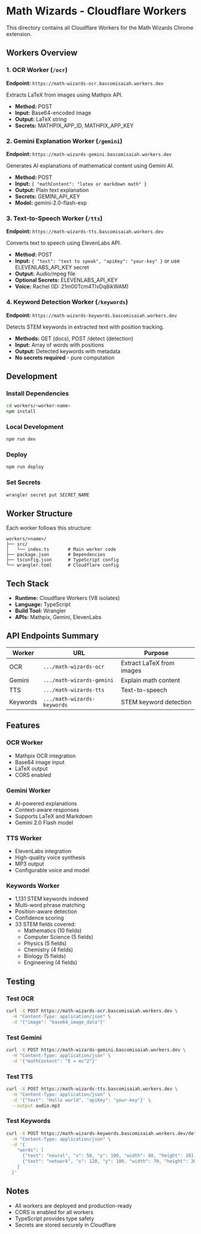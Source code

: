 # Math Wizards - Cloudflare Workers

This directory contains all Cloudflare Workers for the Math Wizards Chrome extension.

## Workers Overview

### 1. OCR Worker (`/ocr`)
**Endpoint:** `https://math-wizards-ocr.bascomisaiah.workers.dev`

Extracts LaTeX from images using Mathpix API.

- **Method:** POST
- **Input:** Base64-encoded image
- **Output:** LaTeX string
- **Secrets:** MATHPIX_APP_ID, MATHPIX_APP_KEY

### 2. Gemini Explanation Worker (`/gemini`)
**Endpoint:** `https://math-wizards-gemini.bascomisaiah.workers.dev`

Generates AI explanations of mathematical content using Gemini AI.

- **Method:** POST
- **Input:** `{ "mathContent": "latex or markdown math" }`
- **Output:** Plain text explanation
- **Secrets:** GEMINI_API_KEY
- **Model:** gemini-2.0-flash-exp

### 3. Text-to-Speech Worker (`/tts`)
**Endpoint:** `https://math-wizards-tts.bascomisaiah.workers.dev`

Converts text to speech using ElevenLabs API.

- **Method:** POST
- **Input:** `{ "text": "text to speak", "apiKey": "your-key" }` or use ELEVENLABS_API_KEY secret
- **Output:** Audio/mpeg file
- **Optional Secrets:** ELEVENLABS_API_KEY
- **Voice:** Rachel (ID: 21m00Tcm4TlvDq8ikWAM)

### 4. Keyword Detection Worker (`/keywords`)
**Endpoint:** `https://math-wizards-keywords.bascomisaiah.workers.dev`

Detects STEM keywords in extracted text with position tracking.

- **Methods:** GET (docs), POST /detect (detection)
- **Input:** Array of words with positions
- **Output:** Detected keywords with metadata
- **No secrets required** - pure computation

## Development

### Install Dependencies
```bash
cd workers/<worker-name>
npm install
```

### Local Development
```bash
npm run dev
```

### Deploy
```bash
npm run deploy
```

### Set Secrets
```bash
wrangler secret put SECRET_NAME
```

## Worker Structure

Each worker follows this structure:
```
workers/<name>/
├── src/
│   └── index.ts       # Main worker code
├── package.json       # Dependencies
├── tsconfig.json      # TypeScript config
└── wrangler.toml      # Cloudflare config
```

## Tech Stack

- **Runtime:** Cloudflare Workers (V8 isolates)
- **Language:** TypeScript
- **Build Tool:** Wrangler
- **APIs:** Mathpix, Gemini, ElevenLabs

## API Endpoints Summary

| Worker | URL | Purpose |
|--------|-----|---------|
| OCR | `.../math-wizards-ocr` | Extract LaTeX from images |
| Gemini | `.../math-wizards-gemini` | Explain math content |
| TTS | `.../math-wizards-tts` | Text-to-speech |
| Keywords | `.../math-wizards-keywords` | STEM keyword detection |

## Features

### OCR Worker
- Mathpix OCR integration
- Base64 image input
- LaTeX output
- CORS enabled

### Gemini Worker
- AI-powered explanations
- Context-aware responses
- Supports LaTeX and Markdown
- Gemini 2.0 Flash model

### TTS Worker
- ElevenLabs integration
- High-quality voice synthesis
- MP3 output
- Configurable voice and model

### Keywords Worker
- 1,131 STEM keywords indexed
- Multi-word phrase matching
- Position-aware detection
- Confidence scoring
- 33 STEM fields covered:
  - Mathematics (10 fields)
  - Computer Science (5 fields)
  - Physics (5 fields)
  - Chemistry (4 fields)
  - Biology (5 fields)
  - Engineering (4 fields)

## Testing

### Test OCR
```bash
curl -X POST https://math-wizards-ocr.bascomisaiah.workers.dev \
  -H "Content-Type: application/json" \
  -d '{"image": "base64_image_data"}'
```

### Test Gemini
```bash
curl -X POST https://math-wizards-gemini.bascomisaiah.workers.dev \
  -H "Content-Type: application/json" \
  -d '{"mathContent": "E = mc^2"}'
```

### Test TTS
```bash
curl -X POST https://math-wizards-tts.bascomisaiah.workers.dev \
  -H "Content-Type: application/json" \
  -d '{"text": "Hello world", "apiKey": "your-key"}' \
  --output audio.mp3
```

### Test Keywords
```bash
curl -X POST https://math-wizards-keywords.bascomisaiah.workers.dev/detect \
  -H "Content-Type: application/json" \
  -d '{
    "words": [
      {"text": "neural", "x": 50, "y": 100, "width": 60, "height": 20},
      {"text": "network", "x": 120, "y": 100, "width": 70, "height": 20}
    ]
  }'
```

## Notes

- All workers are deployed and production-ready
- CORS is enabled for all workers
- TypeScript provides type safety
- Secrets are stored securely in Cloudflare
